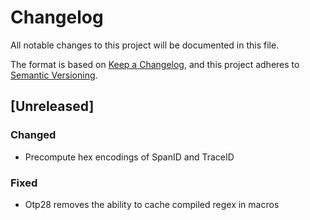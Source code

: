 # Changelog

All notable changes to this project will be documented in this file.

The format is based on [Keep a Changelog](https://keepachangelog.com/en/1.0.0/),
and this project adheres to [Semantic Versioning](https://semver.org/spec/v2.0.0.html).

## [Unreleased]

### Changed
- Precompute hex encodings of SpanID and TraceID

### Fixed
- Otp28 removes the ability to cache compiled regex in macros


<!-- generated by git-cliff -->
